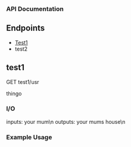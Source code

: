 ### API Documentation

## Endpoints
- [Test1](#test1)
- test2




## test1
GET test1/usr

thingo

### I/O
inputs: your mum\n
outputs: your mums house\n

### Example Usage
